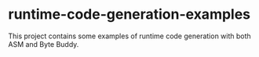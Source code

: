 # runtime-code-generation-examples

This project contains some examples of runtime code generation with both ASM and Byte Buddy.
